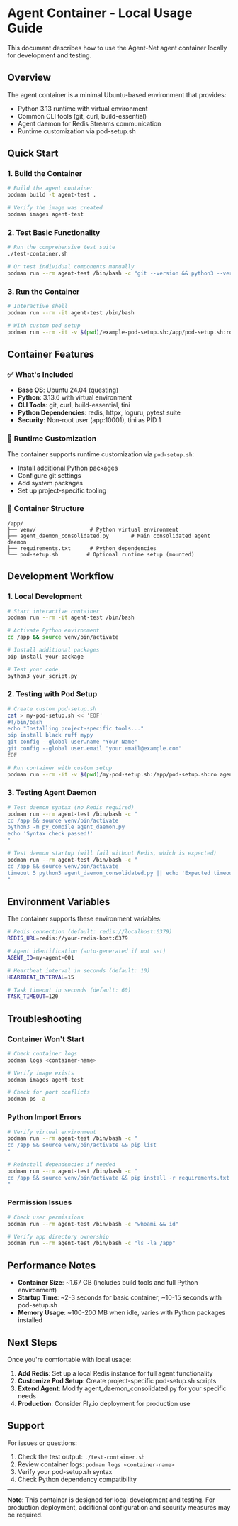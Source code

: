 # Agent Container - Local Usage Guide

This document describes how to use the Agent-Net agent container locally for development and testing.

## Overview

The agent container is a minimal Ubuntu-based environment that provides:
- Python 3.13 runtime with virtual environment
- Common CLI tools (git, curl, build-essential)
- Agent daemon for Redis Streams communication
- Runtime customization via pod-setup.sh

## Quick Start

### 1. Build the Container

```bash
# Build the agent container
podman build -t agent-test .

# Verify the image was created
podman images agent-test
```

### 2. Test Basic Functionality

```bash
# Run the comprehensive test suite
./test-container.sh

# Or test individual components manually
podman run --rm agent-test /bin/bash -c "git --version && python3 --version"
```

### 3. Run the Container

```bash
# Interactive shell
podman run --rm -it agent-test /bin/bash

# With custom pod setup
podman run --rm -it -v $(pwd)/example-pod-setup.sh:/app/pod-setup.sh:ro agent-test
```

## Container Features

### ✅ **What's Included**
- **Base OS**: Ubuntu 24.04 (questing)
- **Python**: 3.13.6 with virtual environment
- **CLI Tools**: git, curl, build-essential, tini
- **Python Dependencies**: redis, httpx, loguru, pytest suite
- **Security**: Non-root user (app:10001), tini as PID 1

### 🔧 **Runtime Customization**
The container supports runtime customization via `pod-setup.sh`:
- Install additional Python packages
- Configure git settings
- Add system packages
- Set up project-specific tooling

### 📁 **Container Structure**
```
/app/
├── venv/                 # Python virtual environment
├── agent_daemon_consolidated.py       # Main consolidated agent daemon
├── requirements.txt      # Python dependencies
└── pod-setup.sh         # Optional runtime setup (mounted)
```

## Development Workflow

### 1. **Local Development**
```bash
# Start interactive container
podman run --rm -it agent-test /bin/bash

# Activate Python environment
cd /app && source venv/bin/activate

# Install additional packages
pip install your-package

# Test your code
python3 your_script.py
```

### 2. **Testing with Pod Setup**
```bash
# Create custom pod-setup.sh
cat > my-pod-setup.sh << 'EOF'
#!/bin/bash
echo "Installing project-specific tools..."
pip install black ruff mypy
git config --global user.name "Your Name"
git config --global user.email "your.email@example.com"
EOF

# Run container with custom setup
podman run --rm -it -v $(pwd)/my-pod-setup.sh:/app/pod-setup.sh:ro agent-test
```

### 3. **Testing Agent Daemon**
```bash
# Test daemon syntax (no Redis required)
podman run --rm agent-test /bin/bash -c "
cd /app && source venv/bin/activate
python3 -m py_compile agent_daemon.py
echo 'Syntax check passed!'
"

# Test daemon startup (will fail without Redis, which is expected)
podman run --rm agent-test /bin/bash -c "
cd /app && source venv/bin/activate
timeout 5 python3 agent_daemon_consolidated.py || echo 'Expected timeout - no Redis connection'
"
```

## Environment Variables

The container supports these environment variables:

```bash
# Redis connection (default: redis://localhost:6379)
REDIS_URL=redis://your-redis-host:6379

# Agent identification (auto-generated if not set)
AGENT_ID=my-agent-001

# Heartbeat interval in seconds (default: 10)
HEARTBEAT_INTERVAL=15

# Task timeout in seconds (default: 60)
TASK_TIMEOUT=120
```

## Troubleshooting

### **Container Won't Start**
```bash
# Check container logs
podman logs <container-name>

# Verify image exists
podman images agent-test

# Check for port conflicts
podman ps -a
```

### **Python Import Errors**
```bash
# Verify virtual environment
podman run --rm agent-test /bin/bash -c "
cd /app && source venv/bin/activate && pip list
"

# Reinstall dependencies if needed
podman run --rm agent-test /bin/bash -c "
cd /app && source venv/bin/activate && pip install -r requirements.txt
"
```

### **Permission Issues**
```bash
# Check user permissions
podman run --rm agent-test /bin/bash -c "whoami && id"

# Verify app directory ownership
podman run --rm agent-test /bin/bash -c "ls -la /app"
```

## Performance Notes

- **Container Size**: ~1.67 GB (includes build tools and full Python environment)
- **Startup Time**: ~2-3 seconds for basic container, ~10-15 seconds with pod-setup.sh
- **Memory Usage**: ~100-200 MB when idle, varies with Python packages installed

## Next Steps

Once you're comfortable with local usage:

1. **Add Redis**: Set up a local Redis instance for full agent functionality
2. **Customize Pod Setup**: Create project-specific pod-setup.sh scripts
3. **Extend Agent**: Modify agent_daemon_consolidated.py for your specific needs
4. **Production**: Consider Fly.io deployment for production use

## Support

For issues or questions:
1. Check the test output: `./test-container.sh`
2. Review container logs: `podman logs <container-name>`
3. Verify your pod-setup.sh syntax
4. Check Python dependency compatibility

---

**Note**: This container is designed for local development and testing. For production deployment, additional configuration and security measures may be required.
